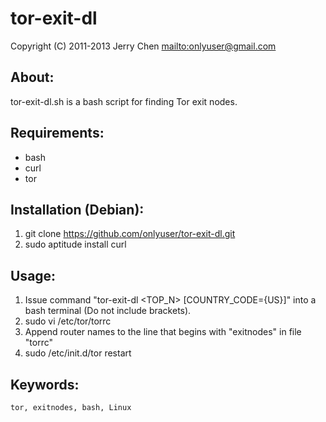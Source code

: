tor-exit-dl
==========

Copyright (C) 2011-2013 Jerry Chen <mailto:onlyuser@gmail.com>

About:
------

tor-exit-dl.sh is a bash script for finding Tor exit nodes.

Requirements:
-------------

* bash
* curl
* tor

Installation (Debian):
----------------------

1. git clone https://github.com/onlyuser/tor-exit-dl.git
2. sudo aptitude install curl

Usage:
------

1. Issue command "tor-exit-dl <TOP_N> [COUNTRY_CODE={US}]" into a bash terminal (Do not include brackets).
2. sudo vi /etc/tor/torrc
3. Append router names to the line that begins with "exitnodes" in file "torrc"
4. sudo /etc/init.d/tor restart

Keywords:
---------

    tor, exitnodes, bash, Linux
